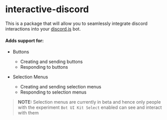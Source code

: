 # interactive-discord

This is a package that will allow you to seamlessly integrate discord interactions into your [discord.js](https://discord.js.org/) bot.

#### Adds support for:

- Buttons

  - Creating and sending buttons
  - Responding to buttons

- Selection Menus

  - Creating and sending selection menus
  - Responding to selection menus

> **NOTE:** Selection menus are currently in beta and hence only people with the experiment `Bot UI Kit Select` enabled can see and interact with them
